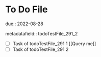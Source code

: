 # To Do File

due:: 2022-08-28

metadatafield:: todoTestFile_291\_2

- [ ] Task of todoTestFile_291 1 [[Query me]]
- [ ] Task of todoTestFile_291 2

